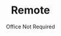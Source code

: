 ---
layout: page-books
title: Remote
subtitle: Office Not Required
essential: 
categories: ['work']
authors: ['David Heinemeier Hansson', ' Jason Fried']
authors_twitter: ['https://twitter.com/dhh']
excerpt: #1 in three business categories on Amazon.com. As an employer, restricting your hiring to a small geographic region means you’re not getting the best people you can.
resource_url: https://basecamp.com/books/remote
amazon_url: https://www.amazon.com/dp/0804137501
wikipedia_url: 
free_url: 
---